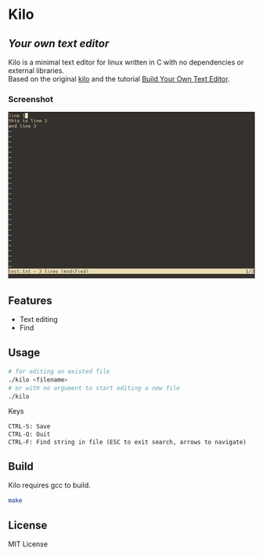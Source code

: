 # Kilo
## _Your own text editor_
Kilo is a minimal text editor for linux written in C with no dependencies or external libraries.\
Based on the original [kilo](https://github.com/antirez/kilo) and the tutorial [Build Your Own Text Editor](https://viewsourcecode.org/snaptoken/kilo/).
### Screenshot
![Screenshot](https://raw.githubusercontent.com/xnyuq/kilo/main/img/screenshot.png)
## Features
- Text editing
- Find

## Usage
```sh
# for editing an existed file
./kilo <filename>
# or with no argument to start editing a new file
./kilo
```
Keys
```
CTRL-S: Save
CTRL-Q: Quit
CTRL-F: Find string in file (ESC to exit search, arrows to navigate)
```
## Build

Kilo requires gcc to build.

```sh
make
```
## License
MIT License
